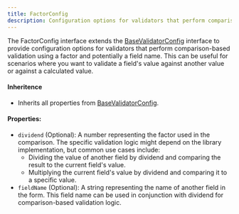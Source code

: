 ```yaml
---
title: FactorConfig 
description: Configuration options for validators that perform comparison-based validation. 
---
```

The FactorConfig interface extends the [BaseValidatorConfig](/api-reference/base-validator-config) interface to provide configuration options for validators that perform comparison-based validation using a factor and potentially a field name. This can be useful for scenarios where you want to validate a field's value against another value or against a calculated value.
#### Inheritence
* Inherits all properties from [BaseValidatorConfig](/api-reference/base-validator-config).
#### Properties:
* `dividend` (Optional): A number representing the factor used in the comparison. The specific validation logic might depend on the library implementation, but common use cases include:
    * Dividing the value of another field by dividend and comparing the result to the current field's value.
    * Multiplying the current field's value by dividend and comparing it to a specific value.
* `fieldName` (Optional): A string representing the name of another field in the form. This field name can be used in conjunction with dividend for comparison-based validation logic.
